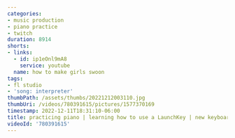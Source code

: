 ```yaml
---
categories:
- music production
- piano practice
- twitch
duration: 8914
shorts:
- links:
  - id: ip1eOnl9mA8
    service: youtube
  name: how to make girls swoon
tags:
- fl studio
- 'song: interpreter'
thumbPath: /assets/thumbs/20221212003110.jpg
thumbUri: /videos/780391615/pictures/1577370169
timestamp: 2022-12-11T18:31:10-06:00
title: practicing piano | learning how to use a LaunchKey | new keyboard!
videoId: '780391615'
---
```

